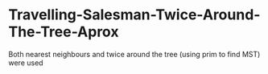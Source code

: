 # Travelling-Salesman-Twice-Around-The-Tree-Aprox
Both nearest neighbours and twice around the tree (using prim to find MST) were used
